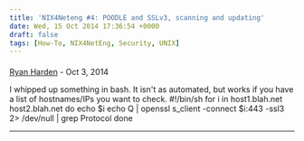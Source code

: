 ```yaml
---
title: 'NIX4Neteng #4: POODLE and SSLv3, scanning and updating'
date: Wed, 15 Oct 2014 17:36:54 +0000
draft: false
tags: [How-To, NIX4NetEng, Security, UNIX]
---
```



#### 
[Ryan Harden]( "ancker@ancker.net") - <time datetime="2014-10-15 14:29:00">Oct 3, 2014</time>

I whipped up something in bash. It isn't as automated, but works if you have a list of hostnames/IPs you want to check. #!/bin/sh for i in host1.blah.net host2.blah.net do echo $i echo Q | openssl s\_client -connect $i:443 -ssl3 2> /dev/null | grep Protocol done
<hr />
